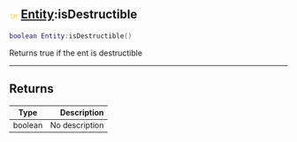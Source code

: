 ## ![shared](../../.gitbook/assets/shared.png) [Entity](./readme/entity.md):isDestructible

```lua
boolean Entity:isDestructible()
```

Returns true if the ent is destructible

------
## Returns

| Type   | Description |
| ------ | ----------: |
| boolean | No description |

